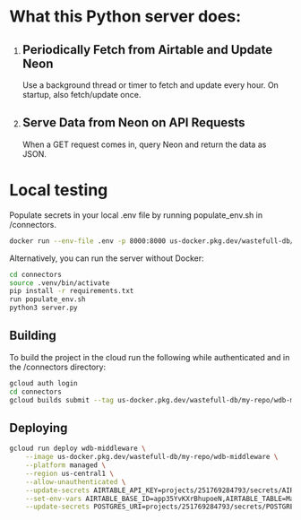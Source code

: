# What this Python server does:

1. ## Periodically Fetch from Airtable and Update Neon
   Use a background thread or timer to fetch and update every hour.
   On startup, also fetch/update once.
2. ## Serve Data from Neon on API Requests
   When a GET request comes in, query Neon and return the data as JSON.

# Local testing

Populate secrets in your local .env file by running populate_env.sh in /connectors.

```bash
docker run --env-file .env -p 8000:8000 us-docker.pkg.dev/wastefull-db/my-repo/wdb-middleware
```

Alternatively, you can run the server without Docker:

```bash
cd connectors
source .venv/bin/activate
pip install -r requirements.txt
run populate_env.sh
python3 server.py
```

## Building

To build the project in the cloud run the following while authenticated and in the /connectors directory:

```bash
gcloud auth login
cd connectors
gcloud builds submit --tag us-docker.pkg.dev/wastefull-db/my-repo/wdb-middleware
```

## Deploying

```bash
gcloud run deploy wdb-middleware \
    --image us-docker.pkg.dev/wastefull-db/my-repo/wdb-middleware \
    --platform managed \
    --region us-central1 \
    --allow-unauthenticated \
    --update-secrets AIRTABLE_API_KEY=projects/251769284793/secrets/AIRTABLE_API_KEY:latest \
    --set-env-vars AIRTABLE_BASE_ID=app35YvKXrBhupoeN,AIRTABLE_TABLE=Materials \
    --update-secrets POSTGRES_URI=projects/251769284793/secrets/POSTGRES_URI:latest
```
